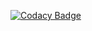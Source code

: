 [![Codacy Badge](https://api.codacy.com/project/badge/Grade/cc4350e2c6964d97b992c0d05c9d9262)](https://www.codacy.com/app/gabrielcassimiro/Puzzle-3D-Game-Jam?utm_source=github.com&amp;utm_medium=referral&amp;utm_content=gabrielcassimiro/Puzzle-3D-Game-Jam&amp;utm_campaign=Badge_Grade)
